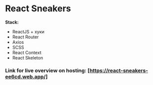 # React Sneakers

**Stack:**

- ReactJS + хуки
- React Router
- Axios
- SCSS
- React Context
- React Skeleton

### Link for live overview on hosting: [https://react-sneakers-ee6cd.web.app/]
